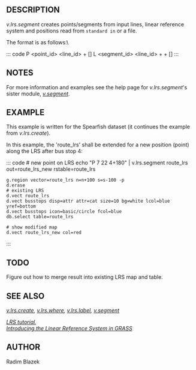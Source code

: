## DESCRIPTION

*v.lrs.segment* creates points/segments from input lines, linear
reference system and positions read from `standard in` or a file.

The format is as follows:\

::: code
    P <point_id> <line_id> <milepost>+<offset> [<side offset>]
    L <segment_id> <line_id> <milepost>+<offset> <milepost>+<offset> [<side offset>]
:::

## NOTES

For more information and examples see the help page for
*v.lrs.segment*\'s sister module, *[v.segment](v.segment.html)*.

## EXAMPLE

This example is written for the Spearfish dataset (it continues the
example from *v.lrs.create*).

In this example, the \'route_lrs\' shall be extended for a new position
(point) along the LRS after bus stop 4:

::: code
    # new point on LRS
    echo "P 7 22 4+180" | v.lrs.segment route_lrs out=route_lrs_new rstable=route_lrs

    g.region vector=route_lrs n=n+100 s=s-100 -p
    d.erase
    # existing LRS
    d.vect route_lrs
    d.vect busstops disp=attr attr=cat size=10 bg=white lcol=blue yref=bottom
    d.vect busstops icon=basic/circle fcol=blue
    db.select table=route_lrs

    # show modified map
    d.vect route_lrs_new col=red
:::

## TODO

Figure out how to merge result into existing LRS map and table.

## SEE ALSO

*[v.lrs.create](v.lrs.create.html), [v.lrs.where](v.lrs.where.html),
[v.lrs.label](v.lrs.label.html), [v.segment](v.segment.html)*

*[LRS tutorial](lrs.html),\
[Introducing the Linear Reference System in
GRASS](http://gisws.media.osaka-cu.ac.jp/grass04/viewpaper.php?id=50)*

## AUTHOR

Radim Blazek
